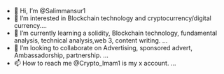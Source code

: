 - 👋 Hi, I’m @Salimmansur1
- 👀 I’m interested in Blockchain technology and cryptocurrency/digital currency....
- 🌱 I’m currently learning a solidity, Blockchain technology, fundamental analysis, technical analysis,web 3, content writing. ...
- 💞️ I’m looking to collaborate on Advertising, sponsored advert, Ambassadorship, partnership. ...
- 📫 How to reach me @Crypto_Imam1 is my x account. ...

<!---
Salimmansur1/Salimmansur1 is a ✨ special ✨ repository because its `README.md` (this file) appears on your GitHub profile.
You can click the Preview link to take a look at your changes.
--->
